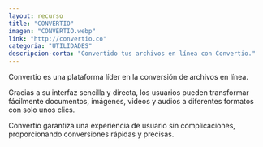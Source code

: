 ```yaml
---
layout: recurso
title: "CONVERTIO"
imagen: "CONVERTIO.webp"
link: "http://convertio.co"
categoria: "UTILIDADES"
descripcion-corta: "Convertido tus archivos en línea con Convertio."
---
```


Convertio es una plataforma líder en la conversión de archivos en línea.

Gracias a su interfaz sencilla y directa, los usuarios pueden transformar fácilmente documentos, imágenes, videos y audios a diferentes formatos con solo unos clics. 

Convertio garantiza una experiencia de usuario sin complicaciones, proporcionando conversiones rápidas y precisas.